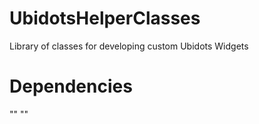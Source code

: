 # UbidotsHelperClasses
Library of classes for developing custom Ubidots Widgets

# Dependencies
"<script src='https://ajax.googleapis.com/ajax/libs/jquery/3.2.1/jquery.min.js'></script>"
"<script src='https://iot.cdnedge.bluemix.net/ind/static/js/libs/socket.io/socket.io.min.js'></script>"

